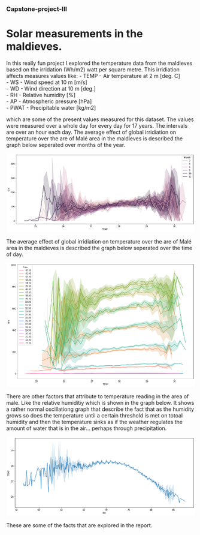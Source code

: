 ### Capstone-project-III

# Solar measurements in the maldieves.
In this really fun project I explored the temperature data from the maldieves
based on the irridation (Wh/m2) watt per square metre. This irridiation affects measures values like:
    - TEMP - Air temperature at 2 m [deg. C]  
    - WS - Wind speed at 10 m [m/s]  
    - WD - Wind direction at 10 m [deg.]  
    - RH - Relative humidity [%]  
    - AP - Atmospheric pressure [hPa]  
    - PWAT - Precipitable water [kg/m2]

which are some of the present values measured for this dataset. The values were measured over a whole day for every day for 17 years. The intervals are over an hour each day. The average effect of global irridiation on temperature over the are of Malé area in the maldieves is described the graph below seperated over months of the year.

![Beautiful graph 1](images/Prettygraph1.png)

 The average effect of global irridiation on temperature over the are of Malé area in the maldieves is described the graph below seperated over the time of day.

![Beautiful graph 2](images/Prettygraph2.png)


There are other factors that attribute to temperature reading in the area of male. Like the relative humiditiy which is shown in the graph below. It shows a rather normal oscillationg graph that describe the fact that as the humidity grows so does the temperature until a certain threshold is met on totoal humidity and then the temperature sinks as if the weather regulates the amount of water that is in the air... perhaps through precipitation.

![Beautiful graph 3](images/Prettygraph3.png)

These are some of the facts that are explored in the report. 
